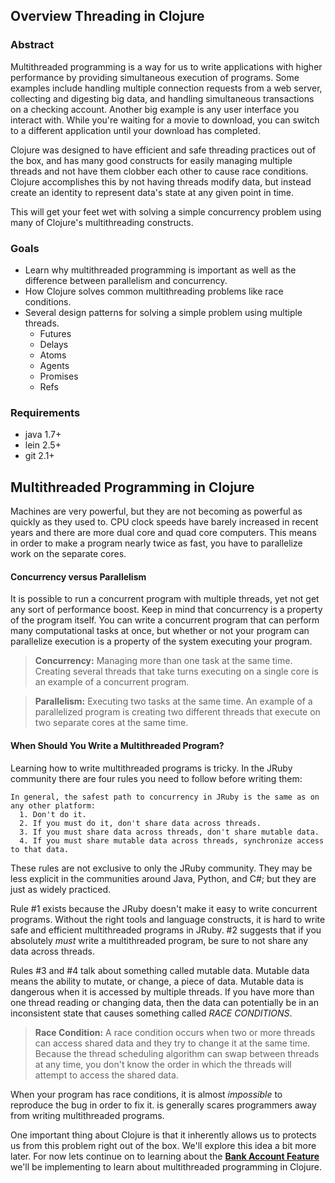 ## Overview Threading in Clojure

### Abstract

Multithreaded programming is a way for us to write applications with higher performance by providing simultaneous execution of programs.  Some examples include handling multiple connection requests from a web server, collecting and digesting big data, and handling simultaneous transactions on a checking account.  Another big example is any user interface you interact with.  While you're waiting for a movie to download, you can switch to a different application until your download has completed.

Clojure was designed to have efficient and safe threading practices out of the box, and has many good constructs for easily managing multiple threads and not have them clobber each other to cause race conditions.  Clojure accomplishes this by not having threads modify data, but instead create an identity to represent data's state at any given point in time.

This will get your feet wet with solving a simple concurrency problem using many of Clojure's multithreading constructs.

### Goals

* Learn why multithreaded programming is important as well as the difference between parallelism and concurrency.
* How Clojure solves common multithreading problems like race conditions.
* Several design patterns for solving a simple problem using multiple threads.
  * Futures
  * Delays
  * Atoms
  * Agents
  * Promises
  * Refs

### Requirements

* java 1.7+
* lein 2.5+
* git 2.1+

## Multithreaded Programming in Clojure

Machines are very powerful, but they are not becoming as powerful as quickly as they used to. CPU clock speeds have barely increased in recent years and there are more dual core and quad core computers. This means in order to make a program nearly twice as fast, you have to parallelize work on the separate cores.

#### Concurrency versus Parallelism

It is possible to run a concurrent program with multiple threads, yet not get any sort of performance boost.  Keep in mind that concurrency is a property of the program itself.  You can write a concurrent program that can perform many computational tasks at once, but whether or not your program can parallelize execution is a property of the system executing your program.

> **Concurrency:** Managing more than one task at the same time. Creating several threads that take turns executing on a single core is an example of a concurrent program.

> **Parallelism:** Executing two tasks at the same time. An example of a parallelized program is creating two different threads that execute on two separate cores at the same time.


#### When Should You Write a Multithreaded Program?

Learning how to write multithreaded programs is tricky. In the JRuby community there are four rules you need to follow before writing them:

    In general, the safest path to concurrency in JRuby is the same as on any other platform:
      1. Don't do it.
      2. If you must do it, don't share data across threads.
      3. If you must share data across threads, don't share mutable data.
      4. If you must share mutable data across threads, synchronize access to that data.

These rules are not exclusive to only the JRuby community.  They may be less explicit in the communities around Java, Python, and C#; but they are just as widely practiced.

Rule #1 exists because the JRuby doesn't make it easy to write concurrent programs.  Without the right tools and language constructs, it is hard to write safe and efficient multithreaded programs in JRuby. #2 suggests that if you absolutely _must_ write a multithreaded program, be sure to not share any data across threads.

Rules #3 and #4 talk about something called mutable data. Mutable data means the ability to mutate, or change, a piece of data. Mutable data is dangerous when it is accessed by multiple threads. If you have more than one thread reading or changing data, then the data can potentially be in an inconsistent state that causes something called _RACE CONDITIONS_.

> **Race Condition:** A race condition occurs when two or more threads can access shared data and they try to change it at the  same time. Because the thread scheduling algorithm can swap between threads at any time, you don't know the order in which the threads will attempt to access the shared data.

When your program has race conditions, it is almost _impossible_ to reproduce the bug in order to fix it.  is generally scares programmers away from writing multithreaded programs.

One important thing about Clojure is that it inherently allows us to protects us from this  problem right out of the box. We'll explore this idea a bit more later. For now lets continue on to learning about the **[Bank Account Feature](Bank_Account_Feature.md)** we'll be implementing to learn about multithreaded programming in Clojure.
